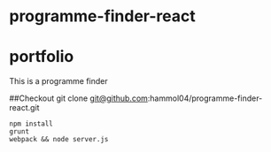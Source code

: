 # programme-finder-react

# portfolio
This is a programme finder

##Checkout
git clone git@github.com:hammol04/programme-finder-react.git

```
npm install
grunt
webpack && node server.js
```
